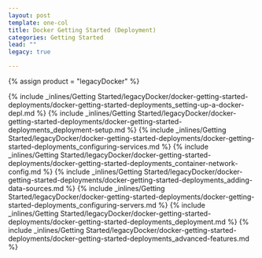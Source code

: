 ```yaml
---
layout: post
template: one-col
title: Docker Getting Started (Deployment)
categories: Getting Started
lead: ""
legacy: true

---
```

{% assign product = "legacyDocker" %}

{% include _inlines/Getting Started/legacyDocker/docker-getting-started-deployments/docker-getting-started-deployments_setting-up-a-docker-depl.md %}
{% include _inlines/Getting Started/legacyDocker/docker-getting-started-deployments/docker-getting-started-deployments_deployment-setup.md %}
{% include _inlines/Getting Started/legacyDocker/docker-getting-started-deployments/docker-getting-started-deployments_configuring-services.md %}
{% include _inlines/Getting Started/legacyDocker/docker-getting-started-deployments/docker-getting-started-deployments_container-network-config.md %}
{% include _inlines/Getting Started/legacyDocker/docker-getting-started-deployments/docker-getting-started-deployments_adding-data-sources.md %}
{% include _inlines/Getting Started/legacyDocker/docker-getting-started-deployments/docker-getting-started-deployments_configuring-servers.md %}
{% include _inlines/Getting Started/legacyDocker/docker-getting-started-deployments/docker-getting-started-deployments_deployment.md %}
{% include _inlines/Getting Started/legacyDocker/docker-getting-started-deployments/docker-getting-started-deployments_advanced-features.md %}


